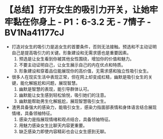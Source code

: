 # 【总结】打开女生的吸引力开关，让她牢牢黏在你身上 - P1：6-3.2 无 - 7情子 - BV1Na41177cJ

-   打造对女生的吸引力是追女生的首要条件，否则无法接触。预选和不主动证明自己是提高吸引力的关键。形象建设和无需求感也是重要因素。
    1.  预选是让女生看到你被其他女性围绕，增加你的价值和魅力。
    2.  不要主动证明自己，让女生展示自己的内在优点和特质。
    3.  形象建设和穿着品位能展现你的高价值，无需求感和独立性吸引女生。
-   很多人在现实生活中表现正常，但在网上却变成杠精，幽默是吸引女生的关键，能化解尴尬和问题，展现智慧。
    1.  幽默是智慧的表现，能引导群体认可。
    2.  幽默能让女生感到轻松愉悦，吸引她们的注意。
    3.  幽默能帮助男生化解尴尬，展现智慧吸引女生。
-   渣男具备强大的感染力，能吸引女生，感染力指面部表情和身体语言结合展现情绪，具备领袖特征。
    1.  感染力是指展现情绪和观点结合，具备领袖特征。
    2.  用魅力感染女生比聊天内容更重要。
    3.  缺乏感染力即使内容精彩也会让女生感到无聊。